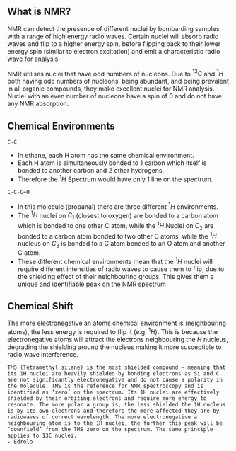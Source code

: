 ## What is NMR?
NMR can detect the presence of different nuclei by bombarding samples with a range of high energy radio waves. Certain nuclei will absorb radio waves and flip to a higher energy spin, before flipping back to their lower energy spin (similar to electron excitation) and emit a characteristic radio wave for analysis

NMR utilises nuclei that have odd numbers of nucleons. Due to $^{13}C$ and $^{1}H$ both having odd numbers of nucleons, being abundant, and being prevalent in all organic compounds, they make excellent nuclei for NMR analysis. Nuclei with an even number of nucleons have a spin of 0 and do not have any NMR absorption.

## Chemical Environments
```smiles
C-C
```
- In ethane, each H atom has the same chemical environment.
- Each H atom is simultaneously bonded to 1 carbon which itself is bonded to another carbon and 2 other hydrogens. 
- Therefore the $^{1}H$ Spectrum would have only 1 line on the spectrum.

```smiles
C-C-C=O
```
- In this molecule (propanal) there are three different $^{1}H$ environments. 
- The $^{1}H$ nuclei on $C_1$ (closest to oxygen) are bonded to a carbon atom which is bonded to one other C atom, while the $^{1}H$ Nuclei on $C_2$ are bonded to a carbon atom bonded to two other C atoms, while the $^{1}H$ nucleus on $C_3$ is bonded to a C atom bonded to an O atom and another C atom.
- These different chemical environments mean that the $^{1}H$ nuclei will require different intensities of radio waves to cause them to flip, due to the shielding effect of their neighbouring groups. This gives them a unique and identifiable peak on the NMR spectrum

## Chemical Shift
The more electronegative an atoms chemical environment is (neighbouring atoms), the less energy is required to flip it (e.g. $^{1}H$). This is because the electronegative atoms will attract the electrons neighbouring the $H$ nucleus, degrading the shielding around the nucleus making it more susceptible to radio wave interference.

```
TMS (Tetramethyl silane) is the most shielded compound – meaning that its 1H nuclei are heavily shielded by bonding electrons as Si and C are not significantly electronegative and do not cause a polarity in the molecule. TMS is the reference for NMR spectroscopy and is identified as ‘zero’ on the spectrum. Its 1H nuclei are effectively shielded by their orbiting electrons and require more energy to resonate. The more polar a group is, the less shielded the 1H nucleus is by its own electrons and therefore the more affected they are by radiowaves of correct wavelength. The more electronegative a neighbouring atom is to the 1H nuclei, the further this peak will be ‘downfield’ from the TMS zero on the spectrum. The same principle applies to 13C nuclei.
- Edrolo
```
